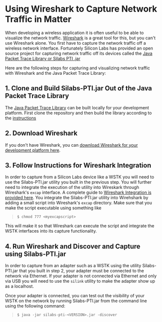 # Using Wireshark to Capture Network Traffic in Matter

When developing a wireless application it is often useful to be able to
visualize the network traffic. [Wireshark](https://www.wireshark.org/) is a
great tool for this, but you can't use Wireshark alone. You first have to
capture the network traffic off a wireless network interface. Fortunately
Silicon Labs has provided an open source project for capturing network traffic
off its devices called the
[Java Packet Trace Library or Silabs PTI .jar](https://github.com/SiliconLabs/java_packet_trace_library)

Here are the following steps for capturing and visualizing network traffic with
Wireshark and the Java Packet Trace Library:

## 1. Clone and Build Silabs-PTI.jar Out of the Java Packet Trace Library

The
[Java Packet Trace Library](https://github.com/SiliconLabs/java_packet_trace_library)
can be built locally for your development platform. First clone the repository
and then build the library according to the
[instructions](https://github.com/SiliconLabs/java_packet_trace_library/blob/master/README.md)

## 2. Download Wireshark

If you don't have Wireshark, you can
[download Wireshark for your development platform here](https://www.wireshark.org/).

## 3. Follow Instructions for Wireshark Integration

In order to capture from a Silicon Labs device like a WSTK you will need to use
the Silabs-PTI.jar utility you built in the previous step. You will further need
to integrate the execution of the utility into Wireskark through Wireshark's
`excap` interface. A complete guide to
[Wireshark Integration is provided here](https://github.com/SiliconLabs/java_packet_trace_library/blob/master/doc/wireshark.md).
You integrate the Silabs-PTI.jar utility into Wirehshark by adding a small
script into Wireshark's `excap` directory. Make sure that you make the script
executable using something like

> `$ chmod 777 <myexcapscript>`

This will make it so that Wireshark can execute the script and integrate the
WSTK interfaces into its capture functionality.

## 4. Run Wireshark and Discover and Capture using Silabs-PTI.jar

In order to capture from an adapter such as a WSTK using the utility
Silabs-PTI.jar that you built in step 2, your adapter must be connected to the
network via Ethernet. If your adapter is not connected via Ethernet and only via
USB you will need to use the `silink` utility to make the adapter show up as a
localhost.

Once your adapter is connected, you can test out the visibility of your WSTK on
the network by running Silabs-PTI.jar from the command line using the following
command:

> `$ java -jar silabs-pti-<VERSION>.jar -discover`
